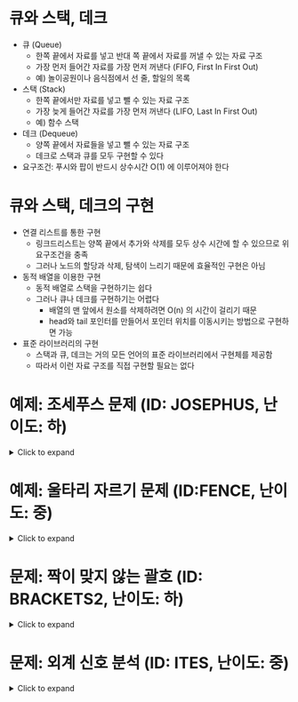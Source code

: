 # 큐와 스택, 데크
  - 큐 (Queue)
    - 한쪽 끝에서 자료를 넣고 반대 쪽 끝에서 자료를 꺼낼 수 있는 자료 구조
    - 가장 먼저 들어간 자료를 가장 먼저 꺼낸다 (FIFO, First In First Out)
    - 예) 놀이공원이나 음식점에서 선 줄, 할일의 목록
  - 스택 (Stack)
    - 한쪽 끝에서만 자료를 넣고 뺄 수 있는 자료 구조
    - 가장 늦게 들어간 자료를 가장 먼저 꺼낸다 (LIFO, Last In First Out)
    - 예) 함수 스택
  - 데크 (Dequeue)
    - 양쪽 끝에서 자료들을 넣고 뺄 수 있는 자료 구조
    - 데크로 스택과 큐를 모두 구현할 수 있다
  - 요구조건: 푸시와 팝이 반드시 상수시간 O(1) 에 이루어져야 한다



# 큐와 스택, 데크의 구현
  - 연결 리스트를 통한 구현
    - 링크드리스트는 양쪽 끝에서 추가와 삭제를 모두 상수 시간에 할 수 있으므로 위 요구조건을 충족
    - 그러나 노드의 할당과 삭제, 탐색이 느리기 때문에 효율적인 구현은 아님
  - 동적 배열을 이용한 구현
    - 동적 배열로 스택을 구현하기는 쉽다
    - 그러나 큐나 데크를 구현하기는 어렵다
      - 배열의 맨 앞에서 원소를 삭제하려면 O(n) 의 시간이 걸리기 때문
      - head와 tail 포인터를 만들어서 포인터 위치를 이동시키는 방법으로 구현하면 가능
  - 표준 라이브러리의 구현
    - 스택과 큐, 데크는 거의 모든 언어의 표준 라이브러리에서 구현체를 제공함
    - 따라서 이런 자료 구조를 직접 구현할 필요는 없다



# 예제: 조세푸스 문제 (ID: JOSEPHUS, 난이도: 하)
<details>
<summary>Click to expand</summary>

- 18.3절에서는 링크드리스트를 이용하여 조세푸스 문제를 해결했다
- 큐를 사용하면  코드를 더 간단하게 구현할 수 있다
- 시간복잡도는 링크드리스트를 사용할 때와 같음

```Java
void josephus(int n, int k) {
    Queue<Integer> queue = new LinkedList<>();
    // 큐에 병사 넣기
    for(int i = 1; i <= n; i++) {
        queue.add(i);
    }

    // 1번 병사 죽이기
    queue.poll();

    while(queue.size() > 2) {
        for (int i = 1; i <= k; i++) {
            if (i == k) {
                // k번째 병사이면 죽인다
                queue.poll();
            } else {
                // 그 외의 경우 큐의 맨 뒤로 보낸다
                queue.add(queue.poll());
            }
        }
    }

    int survivor1 = queue.poll();
    int survivor2 = queue.poll();
    if (survivor1 < survivor2) System.out.println(survivor1 + " " + survivor2);
    else System.out.println(survivor2 + " " + survivor1);
}
```
</details>

# 예제: 울타리 자르기 문제 (ID:FENCE, 난이도: 중)
<details>
<summary>Click to expand</summary>

- 7장의 연습문제였던 울타리 자르기 문제를 스택과 스위핑 알고리즘을 결합해 풀 수 있다
  - 분할 정복을 이용했을 때는 O(NlogN) 이었지만 이번엔 O(N) 으로 풀 수 있다

```Java
class Board {
    Integer idx;
    Integer height;
    Integer left;
    Integer right;

    int getMaxAreaIncludingThisBoard() {
        if (this.height == 0) return 0;
        else return (this.right - this.left - 1) * this.height;
    }
}

int solveBoardStack(List<Integer> h) {
    Stack<Board> remaining = new Stack<>();
    h.add(0);
    int ret = 0;
    for(int i = 0; i < h.size(); i++) {
        Board currentBoard = new Board();
        currentBoard.idx = i;
        currentBoard.height = h.get(i);

        if(i == 0) {
            Board minusOneBoard = new Board();
            minusOneBoard.idx = -1;
            minusOneBoard.height = 0;
            minusOneBoard.left = -1;
            remaining.push(minusOneBoard);

            currentBoard.left = -1;
            // currentBoard.right 는 아직 알 수가 없다
            remaining.push(currentBoard);
            continue;
        }

        while(!remaining.empty()) {
            Board stackedBoard = remaining.peek();
            if (stackedBoard.height < currentBoard.height) {
                currentBoard.left = stackedBoard.idx;
                // currentBoard.right 는 아직 알 수가 없다
                break;
            } else {
                stackedBoard.right = currentBoard.idx;
                ret = Math.max(ret, stackedBoard.getMaxAreaIncludingThisBoard());
                remaining.pop(); // 넓이를 구했으면 스택에서 빼서 버린다
            }
        }
        remaining.push(currentBoard);
    }

    return ret;
}
```
</details>

# 문제: 짝이 맞지 않는 괄호 (ID: BRACKETS2, 난이도: 하)
<details>
<summary>Click to expand</summary>

```Java
Map<Character, Integer> opening = new HashMap<>();
Map<Character, Integer> closing = new HashMap<>();
{ opening.put('(', 1); opening.put('{', 2); opening.put('[', 3);
  closing.put(')', 1); closing.put('}', 2); closing.put(']', 3); }

boolean isOpening(char character) { return opening.get(character) != null; }
boolean isClosing(char character) { return closing.get(character) != null; }
boolean isPair(char a, char b) { return opening.get(a).equals(closing.get(b)); }

boolean wellMatched(char[] formula) {
    // 이미 열린 괄호들을 순서대로 담는 스택
    Stack<Character> openStack = new Stack<>();
    for(int i = 0; i < formula.length; ++i) {
        // 여는 괄호인지 닫는 괄호인지 확인한다
        if(isOpening(formula[i])) {
            // 여는 괄호라면 무조건 스택에 집어넣는다.
            openStack.push(formula[i]);
        }
        else {
            // 이 외의 경우 스택 맨 위의 문자와 맞춰보자.
            // 스택이 비어 있는 경우에는 실패
            if(openStack.empty()) return false;

            // 서로 짝이 맞지 않아도 실패
            if(!isPair(openStack.peek(), formula[i])) return false;

            // 짝을 맞춘 괄호는 스택에서 뺀다.
            openStack.pop();
        }
    }

    // 닫히지 않은 괄호가 없어야 성공
    return openStack.empty();
}
```
</details>

# 문제: 외계 신호 분석 (ID: ITES, 난이도: 중)
<details>
<summary>Click to expand</summary>

```Java
public int countRanges(int k, int n) {
    RNG rng = new RNG();
    Queue<Integer> range = new LinkedList<>();
    int ret = 0, rangeSum = 0;

    for(int i = 0; i < n; i++) {
        // 구간에 숫자를 추가한다
        int newSignal = rng.next();
        rangeSum += newSignal;
        range.add(newSignal);

        // 구간의 합이 k를 초과하는 동안 구간에서 숫자를 뺀다
        while(rangeSum > k) {
            rangeSum -= range.poll();
        }

        if(rangeSum == k) ret++;
    }

    return ret;
}

class RNG {
    long seed;
    RNG() { this.seed = 1983L; }

    int next() {
        long ret = seed;
        seed = ((seed * 214013L) + 2531011L) % (1L << 32);
        return (int) (ret % 10000L + 1L);
    }
}
```
</details>
